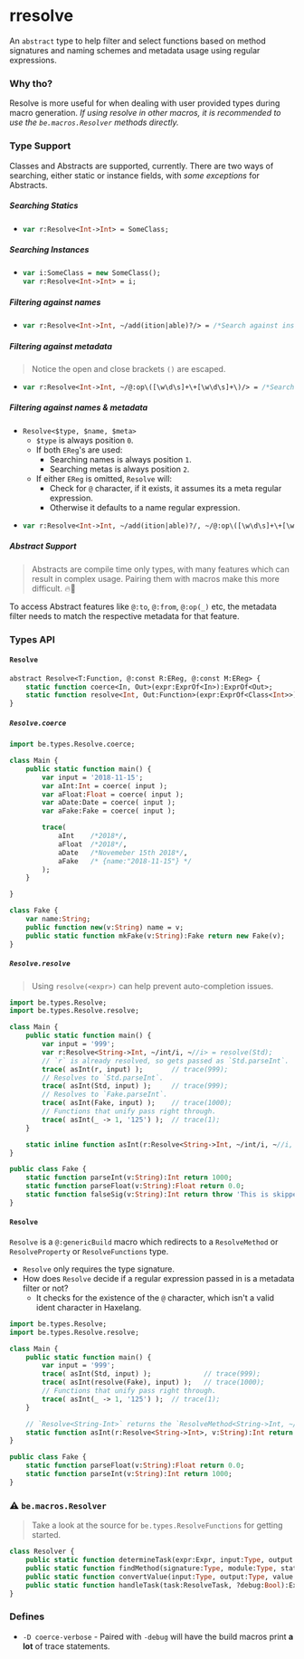 # rresolve

An `abstract` type to help filter and select functions based on method signatures and naming schemes and metadata usage using regular expressions.

### Why tho?

Resolve is more useful for when dealing with user provided types during macro generation. _If using resolve in other macros, it is recommended to use the `be.macros.Resolver` methods directly._

### Type Support

Classes and Abstracts are supported, currently. There are two ways of searching, either static or instance fields, with _some exceptions_ for Abstracts.

##### Searching Statics

-   ```haxe
    var r:Resolve<Int->Int> = SomeClass;
    ```

##### Searching Instances

-   ```haxe
    var i:SomeClass = new SomeClass();
    var r:Resolve<Int->Int> = i;
    ```

##### Filtering against names

- ```haxe
  var r:Resolve<Int->Int, ~/add(ition|able)?/> = /*Search against instance or static expression*/.
  ```

##### Filtering against metadata

> Notice the open and close brackets `()` are escaped.
- ```haxe
  var r:Resolve<Int->Int, ~/@:op\([\w\d\s]+\+[\w\d\s]+\)/> = /*Search against instance or static expression*/.
  ```

##### Filtering against names & metadata

- `Resolve<$type, $name, $meta>`
    + `$type` is always position `0`.
    + If both `EReg`'s are used:
      - Searching names is always position `1`.
      - Searching metas is always position `2`.
    + If either `EReg` is omitted, `Resolve` will:
      - Check for `@` character, if it exists, it assumes its a meta regular expression.
      - Otherwise it defaults to a name regular expression.
- ```haxe
  var r:Resolve<Int->Int, ~/add(ition|able)?/, ~/@:op\([\w\d\s]+\+[\w\d\s]+\)/> = /*Search against instance or static expression*/.
  ```

##### Abstract Support

> Abstracts are compile time only types, with many features which can result in complex usage. Pairing them with macros make this more difficult. 🔥🐲 

To access Abstract features like `@:to`, `@:from`, `@:op(_)` etc, the metadata filter needs to match the respective metadata for that feature.

### Types API

#### `Resolve`

```haxe
abstract Resolve<T:Function, @:const R:EReg, @:const M:EReg> {
    static function coerce<In, Out>(expr:ExprOf<In>):ExprOf<Out>;
    static function resolve<Int, Out:Function>(expr:ExprOf<Class<Int>>):ExprOf<Out>;
}
```

##### `Resolve.coerce`

```haxe
import be.types.Resolve.coerce;

class Main {
    public static function main() {
        var input = '2018-11-15';
        var aInt:Int = coerce( input );
        var aFloat:Float = coerce( input );
        var aDate:Date = coerce( input );
        var aFake:Fake = coerce( input );

        trace( 
            aInt    /*2018*/, 
            aFloat  /*2018*/, 
            aDate   /*Novemeber 15th 2018*/, 
            aFake   /* {name:"2018-11-15"} */
        );
    }

}

class Fake {
    var name:String;
    public function new(v:String) name = v;
    public static function mkFake(v:String):Fake return new Fake(v);
}
```

##### `Resolve.resolve`

> Using `resolve(<expr>)` can help prevent auto-completion issues.

```haxe
import be.types.Resolve;
import be.types.Resolve.resolve;

class Main {
    public static function main() {
        var input = '999';
        var r:Resolve<String->Int, ~/int/i, ~//i> = resolve(Std);
        // `r` is already resolved, so gets passed as `Std.parseInt`.
        trace( asInt(r, input) );       // trace(999);
        // Resolves to `Std.parseInt`.
        trace( asInt(Std, input) );     // trace(999);
        // Resolves to `Fake.parseInt`.
        trace( asInt(Fake, input) );    // trace(1000);
        // Functions that unify pass right through.
        trace( asInt(_ -> 1, '125') );  // trace(1);
    }

    static inline function asInt(r:Resolve<String->Int, ~/int/i, ~//i, v:String):Int return r(v);
}

public class Fake {
    static function parseInt(v:String):Int return 1000;
    static function parseFloat(v:String):Float return 0.0;
    static function falseSig(v:String):Int return throw 'This is skipped due to the `~/int/i` regular expression';
}
```

#### `Resolve`

`Resolve` is a `@:genericBuild` macro which redirects to a `ResolveMethod` or `ResolveProperty` or `ResolveFunctions` type.
- `Resolve` only requires the type signature.
- How does `Resolve` decide if a regular expression passed in is a metadata filter or not?
    + It checks for the existence of the `@` character, which isn't a valid ident character in Haxelang.

```haxe
import be.types.Resolve;
import be.types.Resolve.resolve;

class Main {
    public static function main() {
        var input = '999';
        trace( asInt(Std, input) );             // trace(999);
        trace( asInt(resolve(Fake), input) );   // trace(1000);
        // Functions that unify pass right through.
        trace( asInt(_ -> 1, '125') );  // trace(1);
    }

    // `Resolve<String-Int>` returns the `ResolveMethod<String->Int, ~//, ~//>` type.
    static function asInt(r:Resolve<String->Int>, v:String):Int return r(v);
}

public class Fake {
    static function parseFloat(v:String):Float return 0.0;
    static function parseInt(v:String):Int return 1000;
}
```

### ⚠ `be.macros.Resolver`

> Take a look at the source for `be.types.ResolveFunctions` for getting started.

```haxe
class Resolver {
    public static function determineTask(expr:Expr, input:Type, output:Type, ?debug:Bool):ResolveTask;
    public static function findMethod(signature:Type, module:Type, statics:Bool, pos:Position, ?fieldEReg:EReg, ?metaEReg:EReg, ?debug:Bool):Outcome<Array<{name:String, type:Type}>, Error>;
    public static function convertValue(input:Type, output:Type, value:Expr, ?debug:Bool):Outcome<Expr, Error>;
    public static function handleTask(task:ResolveTask, ?debug:Bool):Expr;
}
```

### Defines

- `-D coerce-verbose` - Paired with `-debug` will have the build macros print **a lot** of trace statements.